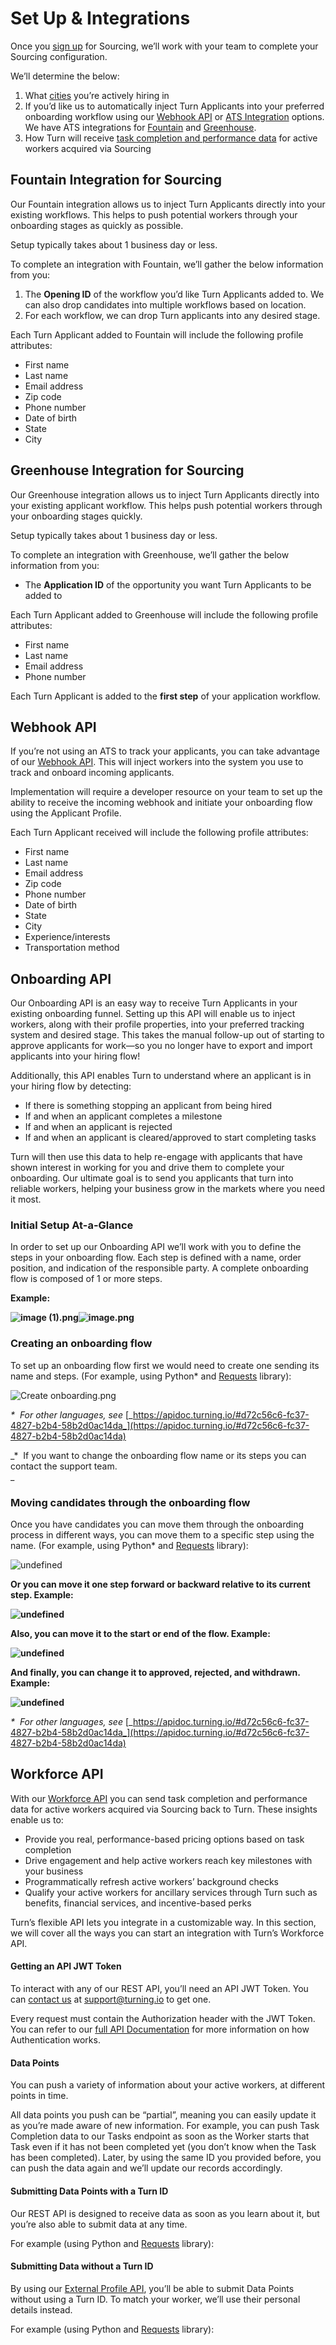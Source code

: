 # Set Up & Integrations
Once you [sign up](#Sign-Up-For-a-Subscription) for Sourcing, we’ll work with your team to complete your Sourcing configuration.

We’ll determine the below:

1.  What [cities](#By-Location) you’re actively hiring in
2.  If you’d like us to automatically inject Turn Applicants into your preferred onboarding workflow using our [Webhook API](#Webhook-API) or [ATS Integration](#API-or-ATS-Integration) options. We have ATS integrations for [Fountain](https://get.fountain.com/) and [Greenhouse](https://www.greenhouse.io/integrations/turn-technologies).
3.  How Turn will receive [task completion and performance data](#Workforce--API) for active workers acquired via Sourcing

## Fountain Integration for Sourcing
Our Fountain integration allows us to inject Turn Applicants directly into your existing workflows. This helps to push potential workers through your onboarding stages as quickly as possible.

Setup typically takes about 1 business day or less.

To complete an integration with Fountain, we’ll gather the below information from you:

1.  The **Opening ID** of the workflow you’d like Turn Applicants added to. We can also drop candidates into multiple workflows based on location.
2.  For each workflow, we can drop Turn applicants into any desired stage.

Each Turn Applicant added to Fountain will include the following profile attributes:

* First name
* Last name
* Email address
* Zip code 
* Phone number
* Date of birth
* State 
* City

## Greenhouse Integration for Sourcing
Our Greenhouse integration allows us to inject Turn Applicants directly into your existing applicant workflow. This helps push potential workers through your onboarding stages quickly.

Setup typically takes about 1 business day or less.

To complete an integration with Greenhouse, we’ll gather the below information from you:

* The **Application ID** of the opportunity you want Turn Applicants to be added to

Each Turn Applicant added to Greenhouse will include the following profile attributes:

* First name
* Last name
* Email address
* Phone number

Each Turn Applicant is added to the **first step** of your application workflow.

## Webhook API
If you’re not using an ATS to track your applicants, you can take advantage of our [Webhook API](https://apidoc.turning.io/#2c2193a9-1319-48c9-88ed-4c009cdffc2a). This will inject workers into the system you use to track and onboard incoming applicants.

Implementation will require a developer resource on your team to set up the ability to receive the incoming webhook and initiate your onboarding flow using the Applicant Profile. 

Each Turn Applicant received will include the following profile attributes:

* First name
* Last name
* Email address
* Zip code 
* Phone number
* Date of birth
* State 
* City 
* Experience/interests
* Transportation method

## Onboarding API
Our Onboarding API is an easy way to receive Turn Applicants in your existing onboarding funnel. Setting up this API will enable us to inject workers, along with their profile properties, into your preferred tracking system and desired stage. This takes the manual follow-up out of starting to approve applicants for work—so you no longer have to export and import applicants into your hiring flow!

Additionally, this API enables Turn to understand where an applicant is in your hiring flow by detecting:

* If there is something stopping an applicant from being hired
* If and when an applicant completes a milestone
* If and when an applicant is rejected
* If and when an applicant is cleared/approved to start completing tasks

Turn will then use this data to help re-engage with applicants that have shown interest in working for you and drive them to complete your onboarding. Our ultimate goal is to send you applicants that turn into reliable workers, helping your business grow in the markets where you need it most.

### Initial Setup At-a-Glance
In order to set up our Onboarding API we’ll work with you to define the steps in your onboarding flow. Each step is defined with a name, order position, and indication of the responsible party. A complete onboarding flow is composed of 1 or more steps.

**Example:**

**![image (1).png](https://cdn.buttercms.com/9MfpZt3XQLuaXlkesuBk)![image.png](https://cdn.buttercms.com/jibYFLqaST2JccoZAYxU)**

### Creating an onboarding flow
To set up an onboarding flow first we would need to create one sending its name and steps. (For example, using Python* and [Requests](https://pypi.org/project/requests/) library):

![Create onboarding.png](https://cdn.buttercms.com/Rfz3yHplTxiZTcIsr993)

_*  For other languages, see_ [_https://apidoc.turning.io/#d72c56c6-fc37-4827-b2b4-58b2d0ac14da_](https://apidoc.turning.io/#d72c56c6-fc37-4827-b2b4-58b2d0ac14da)

_*  If you want to change the onboarding flow name or its steps you can contact the support team.  
_

### Moving candidates through the  onboarding flow
Once you have candidates you can move them through the onboarding process in different ways, you can move them to a specific step using the name. (For example, using Python* and [Requests](https://pypi.org/project/requests/) library):

![undefined](https://cdn.buttercms.com/1A40M6vfRG6cvLswjGXP)

**Or you can move it one step forward or backward relative to its current step. Example:**

**![undefined](https://cdn.buttercms.com/o3mFTjcvShatU3nfZ7Aq)**

**Also, you can move it to the start or end of the flow. Example:**

**![undefined](https://cdn.buttercms.com/UzXTRMdbQxm8b9LZwqOz)**

**And finally, you can change it to approved, rejected, and withdrawn. Example:**

**![undefined](https://cdn.buttercms.com/TopyzSucSg6BRkOWsbiD)**

_*  For other languages, see_ [_https://apidoc.turning.io/#d72c56c6-fc37-4827-b2b4-58b2d0ac14da_](https://apidoc.turning.io/#d72c56c6-fc37-4827-b2b4-58b2d0ac14da)

## Workforce  API
With our [Workforce API](https://apidoc.turning.io/?version=latest#05bc8a90-a566-4c13-9d64-bd9cc8e78893) you can send task completion and performance data for active workers acquired via Sourcing back to Turn. These insights enable us to:

* Provide you real, performance-based pricing options based on task completion
* Drive engagement and help active workers reach key milestones with your business 
* Programmatically refresh active workers’ background checks
* Qualify your active workers for ancillary services through Turn such as benefits, financial services, and incentive-based perks 

Turn’s flexible API lets you integrate in a customizable way. In this section, we will cover all the ways you can start an integration with Turn’s Workforce API.

#### Getting an API JWT Token

To interact with any of our REST API, you’ll need an API JWT Token. You can [contact us](https://docs.google.com/document/d/1zV5qTxJrj4vsjDj2eRP8o_ZrKij50JA_bPvsCfUj89k/edit?userstoinvite=jose@turning.io&ts=5f6a33b0#heading=h.5battufsr2ui) at [support@turning.io](mailto:support@turning.io) to get one.

Every request must contain the Authorization header with the JWT Token. You can refer to our [full API Documentation](https://apidoc.turning.io/) for more information on how Authentication works.

#### Data Points

You can push a variety of information about your active workers, at different points in time.

All data points you push can be “partial”, meaning you can easily update it as you’re made aware of new information. For example, you can push Task Completion data to our Tasks endpoint as soon as the Worker starts that Task even if it has not been completed yet (you don’t know when the Task has been completed). Later, by using the same ID you provided before, you can push the data again and we’ll update our records accordingly.

#### Submitting Data Points with a Turn ID

Our REST API is designed to receive data as soon as you learn about it, but you’re also able to submit data at any time.

For example (using Python and [Requests](https://pypi.org/project/requests/) library):

#### Submitting Data without a Turn ID

By using our [External Profile API](https://apidoc.turning.io/#561f36d6-ff7a-4849-966f-100a335cd3ea), you’ll be able to submit Data Points without using a Turn ID. To match your worker, we’ll use their personal details instead.

For example (using Python and [Requests](https://pypi.org/project/requests/) library):



























